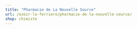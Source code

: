 ```yaml
---
title: "Pharmacie de La Nouvelle Source"
url: /ozoir-la-ferriere/pharmacie-de-la-nouvelle-source/
shop: chimiste
---
```


